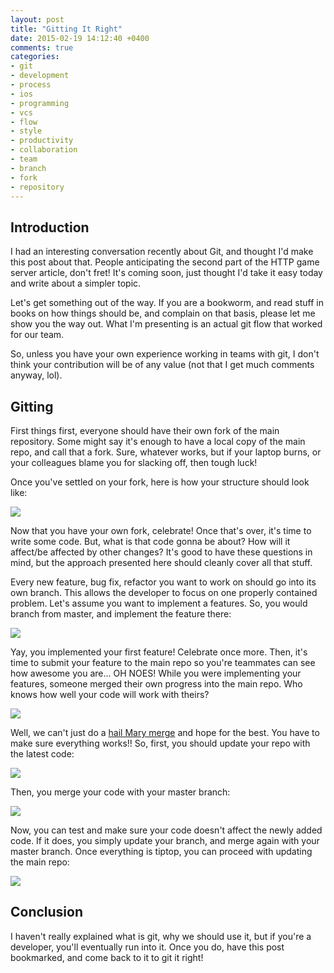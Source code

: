 ```yaml
---
layout: post
title: "Gitting It Right"
date: 2015-02-19 14:12:40 +0400
comments: true
categories: 
- git
- development
- process
- ios
- programming
- vcs
- flow
- style
- productivity
- collaboration
- team
- branch
- fork
- repository
---
```


## Introduction

I had an interesting conversation recently about Git, and thought I'd make this post about that. People anticipating the second part of the HTTP game server article, don't fret! It's coming soon, just thought I'd take it easy today and write about a simpler topic.

Let's get something out of the way. If you are a bookworm, and read stuff in books on how things should be, and complain on that basis, please let me show you the way out. What I'm presenting is an actual git flow that worked for our team. 

So, unless you have your own experience working in teams with git, I don't think your contribution will be of any value (not that I get much comments anyway, lol).

## Gitting

First things first, everyone should have their own fork of the main repository. Some might say it's enough to have a local copy of the main repo, and call that a fork. Sure, whatever works, but if your laptop burns, or your colleagues blame you for slacking off, then tough luck!

Once you've settled on your fork, here is how your structure should look like:

![](http://mazyod.com/images/gitting-it-right-1.png)

Now that you have your own fork, celebrate! Once that's over, it's time to write some code. But, what is that code gonna be about? How will it affect/be affected by other changes? It's good to have these questions in mind, but the approach presented here should cleanly cover all that stuff.

Every new feature, bug fix, refactor you want to work on should go into its own branch. This allows the developer to focus on one properly contained problem. Let's assume you want to implement a features. So, you would branch from master, and implement the feature there:

![](http://mazyod.com/images/gitting-it-right-2.png)

Yay, you implemented your first feature! Celebrate once more. Then, it's time to submit your feature to the main repo so you're teammates can see how awesome you are... OH NOES! While you were implementing your features, someone merged their own progress into the main repo. Who knows how well your code will work with theirs?

![](http://mazyod.com/images/gitting-it-right-3.png)

Well, we can't just do a [hail Mary merge](https://www.youtube.com/watch?v=ywcD94gqxQM) and hope for the best. You have to make sure everything works!! So, first, you should update your repo with the latest code:

![](http://mazyod.com/images/gitting-it-right-4.png)

Then, you merge your code with your master branch:

![](http://mazyod.com/images/gitting-it-right-5.png)

Now, you can test and make sure your code doesn't affect the newly added code. If it does, you simply update your branch, and merge again with your master branch. Once everything is tiptop, you can proceed with updating the main repo:

![](http://mazyod.com/images/gitting-it-right-6.png)

## Conclusion

I haven't really explained what is git, why we should use it, but if you're a developer, you'll eventually run into it. Once you do, have this post bookmarked, and come back to it to git it right!
